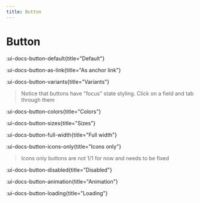```yaml
---
title: Button
---
```


# Button

:ui-docs-button-default{title="Default"}

:ui-docs-button-as-link{title="As anchor link"}

:ui-docs-button-variants{title="Variants"}

> Notice that buttons have "focus" state styling. Click on a field and tab through them

:ui-docs-button-colors{title="Colors"}

:ui-docs-button-sizes{title="Sizes"}

:ui-docs-button-full-width{title="Full width"}

:ui-docs-button-icons-only{title="Icons only"}

> Icons only buttons are not 1/1 for now and needs to be fixed

:ui-docs-button-disabled{title="Disabled"}

:ui-docs-button-animation{title="Animation"}

:ui-docs-button-loading{title="Loading"}
